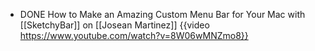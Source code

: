 - DONE How to Make an Amazing Custom Menu Bar for Your Mac with [[SketchyBar]] on [[Josean Martinez]]
  {{video https://www.youtube.com/watch?v=8W06wMNZmo8}}